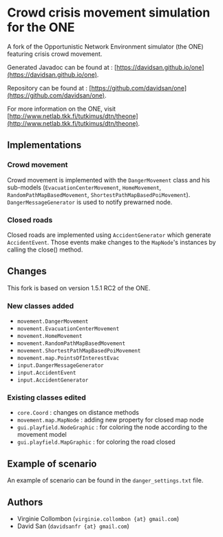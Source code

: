 # Crowd crisis movement simulation for the ONE


A fork of the Opportunistic Network Environment simulator (the ONE) featuring crisis crowd movement.

Generated Javadoc can be found at : [https://davidsan.github.io/one](https://davidsan.github.io/one).

Repository can be found at : [https://github.com/davidsan/one](https://github.com/davidsan/one).

For more information on the ONE, visit [http://www.netlab.tkk.fi/tutkimus/dtn/theone](http://www.netlab.tkk.fi/tutkimus/dtn/theone).


## Implementations
### Crowd movement
Crowd movement is implemented with the `DangerMovement` class and his sub-models (`EvacuationCenterMovement`, `HomeMovement`, `RandomPathMapBasedMovement`, `ShortestPathMapBasedPoiMovement`).
`DangerMessageGenerator` is used to notify prewarned node.

### Closed roads
Closed roads are implemented using `AccidentGenerator` which generate `AccidentEvent`. Those events make changes to the `MapNode`'s instances by calling the close() method.


## Changes
This fork is based on version 1.5.1 RC2 of the ONE.

### New classes added

* `movement.DangerMovement`
* `movement.EvacuationCenterMovement`
* `movement.HomeMovement`
* `movement.RandomPathMapBasedMovement`
* `movement.ShortestPathMapBasedPoiMovement`
* `movement.map.PointsOfInterestEvac`
* `input.DangerMessageGenerator`
* `input.AccidentEvent`
* `input.AccidentGenerator`

### Existing classes edited
* `core.Coord` : changes on distance methods
* `movement.map.MapNode` : adding new property for closed map node
* `gui.playfield.NodeGraphic` : for coloring the node according to the movement model
* `gui.playfield.MapGraphic` : for coloring the road closed

## Example of scenario
An example of scenario can be found in the `danger_settings.txt` file.


## Authors
* Virginie Collombon (`virginie.collombon {at} gmail.com`)
* David San (`davidsanfr {at} gmail.com`)